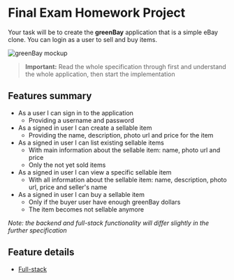 # Final Exam Homework Project

Your task will be to create the **greenBay** application that is a simple eBay clone. You can login as a user to sell and buy items.

![greenBay mockup](assets/greenbay-mockup.png)

> **Important:** Read the whole specification through first and understand the whole application, then start the implementation

## Features summary

- As a user I can sign in to the application
  - Providing a username and password
- As a signed in user I can create a sellable item
  - Providing the name, description, photo url and price for the item
- As a signed in user I can list existing sellable items
  - With main information about the sellable item: name, photo url and price
  - Only the not yet sold items
- As a signed in user I can view a specific sellable item
  - With all information about the sellable item: name, description, photo url, price and seller's name
- As a signed in user I can buy a sellable item
  - Only if the buyer user have enough greenBay dollars
  - The item becomes not sellable anymore

_Note: the backend and full-stack functionality will differ slightly in the further specification_

## Feature details

- [Full-stack](full-stack-spec.md)

